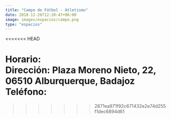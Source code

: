 ```yaml
---
title: "Campo de Fútbol - Atletismo"
date: 2018-12-26T12:28:47+06:00
image: images/espacios/campo.png
type: "espacios"
---
```

<<<<<<< HEAD


<b>Horario:</b> 
<br>
<b>Dirección:</b> Plaza Moreno Nieto, 22, 06510 Alburquerque, Badajoz
<br>
<b>Teléfono:</b>
=======
>>>>>>> 2871ea971f92c671432e2e74d255f1dec6894d61
